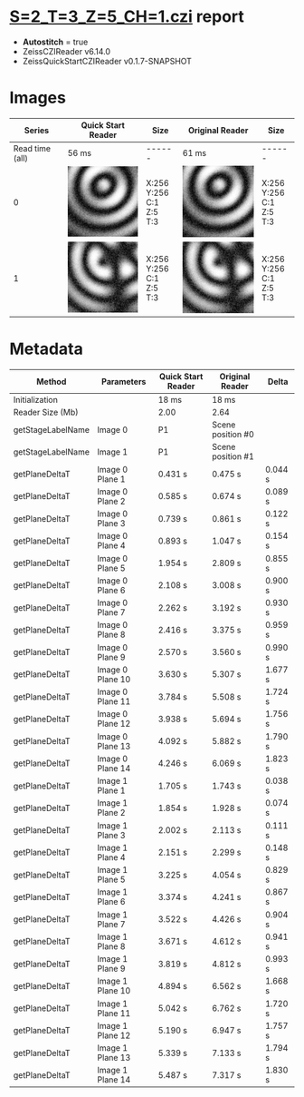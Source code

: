# [S=2_T=3_Z=5_CH=1.czi](https://zenodo.org/record/7015307/files/S%3D2_T%3D3_Z%3D5_CH%3D1.czi) report
 - **Autostitch** = true
 - ZeissCZIReader v6.14.0
 - ZeissQuickStartCZIReader v0.1.7-SNAPSHOT

# Images 

| Series            | Quick Start Reader | Size | Original Reader | Size |
|-------------------|--------------------|------|-----------------|------|
| Read time (all)   |56 ms|------|61 ms|------|
|0|![S=2_T=3_Z=5_CH=1.quick_true.flat_true.stitch_true.series_0.jpg](S=2_T=3_Z=5_CH=1/S=2_T=3_Z=5_CH=1.quick_true.flat_true.stitch_true.series_0.jpg)|X:256<br>Y:256<br>C:1<br>Z:5<br>T:3|![S=2_T=3_Z=5_CH=1.quick_false.flat_true.stitch_true.series_0.jpg](S=2_T=3_Z=5_CH=1/S=2_T=3_Z=5_CH=1.quick_false.flat_true.stitch_true.series_0.jpg)|X:256<br>Y:256<br>C:1<br>Z:5<br>T:3|
|1|![S=2_T=3_Z=5_CH=1.quick_true.flat_true.stitch_true.series_1.jpg](S=2_T=3_Z=5_CH=1/S=2_T=3_Z=5_CH=1.quick_true.flat_true.stitch_true.series_1.jpg)|X:256<br>Y:256<br>C:1<br>Z:5<br>T:3|![S=2_T=3_Z=5_CH=1.quick_false.flat_true.stitch_true.series_1.jpg](S=2_T=3_Z=5_CH=1/S=2_T=3_Z=5_CH=1.quick_false.flat_true.stitch_true.series_1.jpg)|X:256<br>Y:256<br>C:1<br>Z:5<br>T:3|

# Metadata

|  Method            | Parameters       | Quick Start Reader | Original Reader | Delta  |
| -------------------|------------------|--------------------|-----------------|------- |
| Initialization     |                  |18 ms|18 ms|        |
| Reader Size (Mb)     |                  |2.00|2.64|        |
| getStageLabelName| Image 0 | P1| Scene position #0| |
| getStageLabelName| Image 1 | P1| Scene position #1| |
| getPlaneDeltaT| Image 0 Plane 1 |  0.431 s |  0.475 s | 0.044 s |
| getPlaneDeltaT| Image 0 Plane 2 |  0.585 s |  0.674 s | 0.089 s |
| getPlaneDeltaT| Image 0 Plane 3 |  0.739 s |  0.861 s | 0.122 s |
| getPlaneDeltaT| Image 0 Plane 4 |  0.893 s |  1.047 s | 0.154 s |
| getPlaneDeltaT| Image 0 Plane 5 |  1.954 s |  2.809 s | 0.855 s |
| getPlaneDeltaT| Image 0 Plane 6 |  2.108 s |  3.008 s | 0.900 s |
| getPlaneDeltaT| Image 0 Plane 7 |  2.262 s |  3.192 s | 0.930 s |
| getPlaneDeltaT| Image 0 Plane 8 |  2.416 s |  3.375 s | 0.959 s |
| getPlaneDeltaT| Image 0 Plane 9 |  2.570 s |  3.560 s | 0.990 s |
| getPlaneDeltaT| Image 0 Plane 10 |  3.630 s |  5.307 s | 1.677 s |
| getPlaneDeltaT| Image 0 Plane 11 |  3.784 s |  5.508 s | 1.724 s |
| getPlaneDeltaT| Image 0 Plane 12 |  3.938 s |  5.694 s | 1.756 s |
| getPlaneDeltaT| Image 0 Plane 13 |  4.092 s |  5.882 s | 1.790 s |
| getPlaneDeltaT| Image 0 Plane 14 |  4.246 s |  6.069 s | 1.823 s |
| getPlaneDeltaT| Image 1 Plane 1 |  1.705 s |  1.743 s | 0.038 s |
| getPlaneDeltaT| Image 1 Plane 2 |  1.854 s |  1.928 s | 0.074 s |
| getPlaneDeltaT| Image 1 Plane 3 |  2.002 s |  2.113 s | 0.111 s |
| getPlaneDeltaT| Image 1 Plane 4 |  2.151 s |  2.299 s | 0.148 s |
| getPlaneDeltaT| Image 1 Plane 5 |  3.225 s |  4.054 s | 0.829 s |
| getPlaneDeltaT| Image 1 Plane 6 |  3.374 s |  4.241 s | 0.867 s |
| getPlaneDeltaT| Image 1 Plane 7 |  3.522 s |  4.426 s | 0.904 s |
| getPlaneDeltaT| Image 1 Plane 8 |  3.671 s |  4.612 s | 0.941 s |
| getPlaneDeltaT| Image 1 Plane 9 |  3.819 s |  4.812 s | 0.993 s |
| getPlaneDeltaT| Image 1 Plane 10 |  4.894 s |  6.562 s | 1.668 s |
| getPlaneDeltaT| Image 1 Plane 11 |  5.042 s |  6.762 s | 1.720 s |
| getPlaneDeltaT| Image 1 Plane 12 |  5.190 s |  6.947 s | 1.757 s |
| getPlaneDeltaT| Image 1 Plane 13 |  5.339 s |  7.133 s | 1.794 s |
| getPlaneDeltaT| Image 1 Plane 14 |  5.487 s |  7.317 s | 1.830 s |
